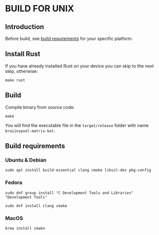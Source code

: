 # BUILD FOR UNIX

## Introduction

Before build, see [build requirements](#build-requirements) for your specific platform.

## Install Rust

If you have already installed Rust on your device you can skip to the next step, otherwise:

```
make rust
```

## Build

Compile binary from source code:

```
make
```

You will find the executable file in the `target/release` folder with name `braiinspool-matrix-bot`.

## Build requirements

### Ubuntu & Debian

```
sudo apt install build-essential clang cmake libssl-dev pkg-config
```

### Fedora

```
sudo dnf group install "C Development Tools and Libraries" "Development Tools"
```

```
sudo dnf install clang cmake
```

### MacOS

```
brew install cmake
```